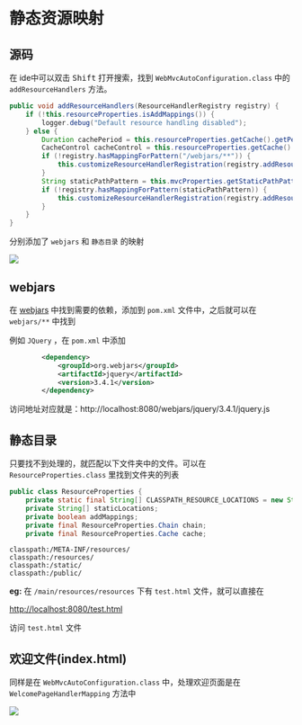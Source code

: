 # 静态资源映射



## 源码

在 ide中可以双击 <kbd>Shift</kbd> 打开搜索，找到 `WebMvcAutoConfiguration.class` 中的 `addResourceHandlers` 方法。

```java
public void addResourceHandlers(ResourceHandlerRegistry registry) {
    if (!this.resourceProperties.isAddMappings()) {
        logger.debug("Default resource handling disabled");
    } else {
        Duration cachePeriod = this.resourceProperties.getCache().getPeriod();
        CacheControl cacheControl = this.resourceProperties.getCache().getCachecontrol().toHttpCacheControl();
        if (!registry.hasMappingForPattern("/webjars/**")) {
            this.customizeResourceHandlerRegistration(registry.addResourceHandler(new String[]{"/webjars/**"}).addResourceLocations(new String[]{"classpath:/META-INF/resources/webjars/"}).setCachePeriod(this.getSeconds(cachePeriod)).setCacheControl(cacheControl));
        }
        String staticPathPattern = this.mvcProperties.getStaticPathPattern();
        if (!registry.hasMappingForPattern(staticPathPattern)) {
            this.customizeResourceHandlerRegistration(registry.addResourceHandler(new String[]{staticPathPattern}).addResourceLocations(WebMvcAutoConfiguration.getResourceLocations(this.resourceProperties.getStaticLocations())).setCachePeriod(this.getSeconds(cachePeriod)).setCacheControl(cacheControl));
        }
    }
}
```

分别添加了 `webjars` 和 `静态目录` 的映射

![](http://markdown.yeek.top/20200225004208.png)



## webjars

在 [webjars](https://www.webjars.org/) 中找到需要的依赖，添加到 `pom.xml` 文件中，之后就可以在 `webjars/**` 中找到

例如 `JQuery` ，在 `pom.xml` 中添加

```xml
        <dependency>
            <groupId>org.webjars</groupId>
            <artifactId>jquery</artifactId>
            <version>3.4.1</version>
        </dependency>
```

访问地址对应就是：http://localhost:8080/webjars/jquery/3.4.1/jquery.js



## 静态目录

只要找不到处理的，就匹配以下文件夹中的文件。可以在 `ResourceProperties.class` 里找到文件夹的列表

```java
public class ResourceProperties {
    private static final String[] CLASSPATH_RESOURCE_LOCATIONS = new String[]{"classpath:/META-INF/resources/", "classpath:/resources/", "classpath:/static/", "classpath:/public/"};
    private String[] staticLocations;
    private boolean addMappings;
    private final ResourceProperties.Chain chain;
    private final ResourceProperties.Cache cache;
```



```
classpath:/META-INF/resources/
classpath:/resources/
classpath:/static/
classpath:/public/
```



**eg:** 在 `/main/resources/resources` 下有 `test.html` 文件，就可以直接在 

[http://localhost:8080/test.html]()

访问 `test.html` 文件



## 欢迎文件(index.html)

同样是在 `WebMvcAutoConfiguration.class` 中，处理欢迎页面是在 `WelcomePageHandlerMapping` 方法中

![](http://markdown.yeek.top/20200225011107.png)

